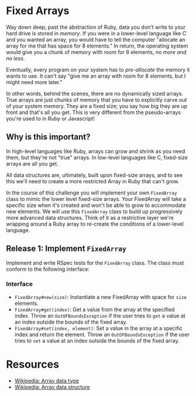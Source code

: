 # Fixed Arrays

Way down deep, past the abstraction of Ruby, data you don't write to your hard drive is stored in _memory_. If you were in a lower-level language like C and you wanted an array, you would have to tell the computer "allocate an array for me that has space for 8 elements." In return, the operating system would give you a chunk of memory with room for 8 elements, _no more and no less_.

Eventually, every program on your system has to _pre-allocate_ the memory it wants to use. It can't say "give me an array with room for 8 elements, but I might need more later."

In other words, behind the scenes, there are no dynamically sized arrays. True arrays are just chunks of memory that you have to explicitly carve out of your system memory. They are a fixed size; you say how big they are up front and that's all you get. This is very different from the pseudo-arrays you're used to in Ruby or Javascript!

## Why is this important?

In high-level languages like Ruby, arrays can grow and shrink as you need them, but they're not "true" arrays. In low-level languages like C, fixed-size arrays are all you get.

All data structures are, ultimately, built upon fixed-size arrays, and to see this we'll need to create a more restricted Array in Ruby that can't grow.

In the course of this challenge you will implement your own `FixedArray` class to mimic the lower level fixed-size arrays. Your FixedArray will take a specific size when it's created and won't be able to grow to accommodate new elements. We will use this `FixedArray` class to build up progressively more advanced data structures. Think of it as a restrictive layer we're wrapping around a Ruby array to re-create the conditions of a lower-level language.

## Release 1: Implement `FixedArray`

Implement and write RSpec tests for the `FixedArray` class. The class must conform to the following interface:

### Interface
- `FixedArray#new(size)`: Instantiate a new FixedArray with space for `size` elements.
- `FixedArray#get(index)`: Get a value from the array at the specified index. Throw an `OutOFBoundsException` if the user tries to `get` a value at an index outside the bounds of the fixed array.
- `FixedArray#set(index, element)`: Set a value in the array at a specific index and return the element. Throw an `OutOFBoundsException` if the user tries to `set` a value at an index outside the bounds of the fixed array.

# Resources

* [Wikipedia: Array data type](http://en.wikipedia.org/wiki/Array_data_type#Abstract_arrays)
* [Wikipedia: Array data structure](http://en.wikipedia.org/wiki/Array_data_structure)